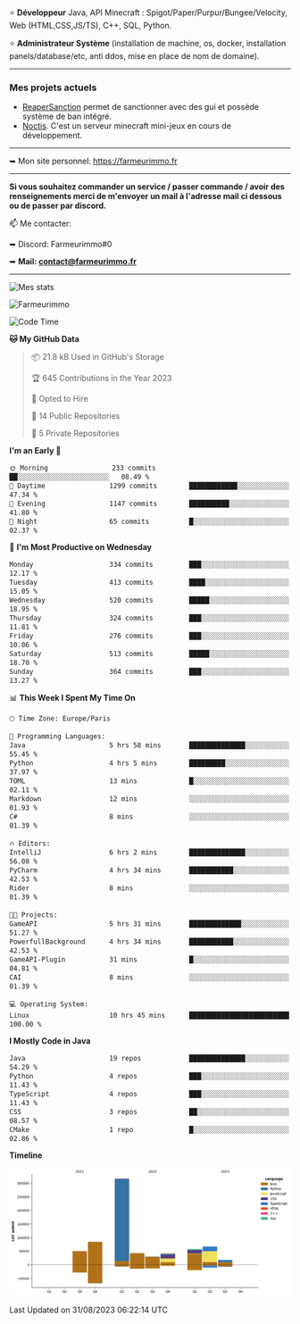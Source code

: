 ⭐ **Développeur** Java, API Minecraft : Spigot/Paper/Purpur/Bungee/Velocity, Web (HTML,CSS,JS/TS), C++, SQL, Python.

⭐ **Administrateur Système** (installation de machine, os, docker, installation panels/database/etc, anti ddos, mise en place de nom de domaine).

---

### Mes projets actuels
- [ReaperSanction](https://www.spigotmc.org/resources/reapersanction.89580/) permet de sanctionner avec des gui et possède système de ban intégré.
- [Noctis](https://discord.gg/ydRurvUJ8U). C'est un serveur minecraft mini-jeux en cours de développement.

---

➥ Mon site personnel: https://farmeurimmo.fr

---

**Si vous souhaitez commander un service / passer commande / avoir des renseignements merci de m'envoyer un mail à l'adresse mail ci dessous ou de passer par discord.**

📫 Me contacter:
 
   ➥ Discord: Farmeurimmo#0
   
   ➥ **Mail: contact@farmeurimmo.fr**

---

![Mes stats](https://github-readme-stats.farmeurimmo.fr/api?username=Farmeurimmo&count_private=true&show_icons=true&theme=radical)

<img src="https://komarev.com/ghpvc/?username=Farmeurimmo" alt="Farmeurimmo" />

<!--START_SECTION:waka-->
![Code Time](http://img.shields.io/badge/Code%20Time-888%20hrs%2056%20mins-blue)

**🐱 My GitHub Data** 

> 📦 21.8 kB Used in GitHub's Storage 
 > 
> 🏆 645 Contributions in the Year 2023
 > 
> 💼 Opted to Hire
 > 
> 📜 14 Public Repositories 
 > 
> 🔑 5 Private Repositories 
 > 
**I'm an Early 🐤** 

```text
🌞 Morning                233 commits         ██░░░░░░░░░░░░░░░░░░░░░░░   08.49 % 
🌆 Daytime                1299 commits        ████████████░░░░░░░░░░░░░   47.34 % 
🌃 Evening                1147 commits        ██████████░░░░░░░░░░░░░░░   41.80 % 
🌙 Night                  65 commits          █░░░░░░░░░░░░░░░░░░░░░░░░   02.37 % 
```
📅 **I'm Most Productive on Wednesday** 

```text
Monday                   334 commits         ███░░░░░░░░░░░░░░░░░░░░░░   12.17 % 
Tuesday                  413 commits         ████░░░░░░░░░░░░░░░░░░░░░   15.05 % 
Wednesday                520 commits         █████░░░░░░░░░░░░░░░░░░░░   18.95 % 
Thursday                 324 commits         ███░░░░░░░░░░░░░░░░░░░░░░   11.81 % 
Friday                   276 commits         ███░░░░░░░░░░░░░░░░░░░░░░   10.06 % 
Saturday                 513 commits         █████░░░░░░░░░░░░░░░░░░░░   18.70 % 
Sunday                   364 commits         ███░░░░░░░░░░░░░░░░░░░░░░   13.27 % 
```


📊 **This Week I Spent My Time On** 

```text
🕑︎ Time Zone: Europe/Paris

💬 Programming Languages: 
Java                     5 hrs 58 mins       ██████████████░░░░░░░░░░░   55.45 % 
Python                   4 hrs 5 mins        █████████░░░░░░░░░░░░░░░░   37.97 % 
TOML                     13 mins             █░░░░░░░░░░░░░░░░░░░░░░░░   02.11 % 
Markdown                 12 mins             ░░░░░░░░░░░░░░░░░░░░░░░░░   01.93 % 
C#                       8 mins              ░░░░░░░░░░░░░░░░░░░░░░░░░   01.39 % 

🔥 Editors: 
IntelliJ                 6 hrs 2 mins        ██████████████░░░░░░░░░░░   56.08 % 
PyCharm                  4 hrs 34 mins       ███████████░░░░░░░░░░░░░░   42.53 % 
Rider                    8 mins              ░░░░░░░░░░░░░░░░░░░░░░░░░   01.39 % 

🐱‍💻 Projects: 
GameAPI                  5 hrs 31 mins       █████████████░░░░░░░░░░░░   51.27 % 
PowerfullBackground      4 hrs 34 mins       ███████████░░░░░░░░░░░░░░   42.53 % 
GameAPI-Plugin           31 mins             █░░░░░░░░░░░░░░░░░░░░░░░░   04.81 % 
CAI                      8 mins              ░░░░░░░░░░░░░░░░░░░░░░░░░   01.39 % 

💻 Operating System: 
Linux                    10 hrs 45 mins      █████████████████████████   100.00 % 
```

**I Mostly Code in Java** 

```text
Java                     19 repos            ██████████████░░░░░░░░░░░   54.29 % 
Python                   4 repos             ███░░░░░░░░░░░░░░░░░░░░░░   11.43 % 
TypeScript               4 repos             ███░░░░░░░░░░░░░░░░░░░░░░   11.43 % 
CSS                      3 repos             ██░░░░░░░░░░░░░░░░░░░░░░░   08.57 % 
CMake                    1 repo              █░░░░░░░░░░░░░░░░░░░░░░░░   02.86 % 
```



**Timeline**

![Lines of Code chart](https://raw.githubusercontent.com/Farmeurimmo/Farmeurimmo/main/assets/bar_graph.png)


 Last Updated on 31/08/2023 06:22:14 UTC
<!--END_SECTION:waka-->

